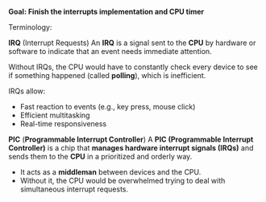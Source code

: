 **Goal: Finish the interrupts implementation and CPU timer**

Terminology:

**IRQ** (Interrupt Requests)
An **IRQ** is a signal sent to the **CPU** by hardware or software to indicate that an event needs immediate attention.

Without IRQs, the CPU would have to constantly check every device to see if something happened (called **polling**), which is inefficient.

IRQs allow:
- Fast reaction to events (e.g., key press, mouse click)
- Efficient multitasking
- Real-time responsiveness


**PIC** (**Programmable Interrupt Controller**)
A **PIC (Programmable Interrupt Controller)** is a chip that **manages hardware interrupt signals (IRQs)** and sends them to the **CPU** in a prioritized and orderly way.

- It acts as a **middleman** between devices and the CPU.
- Without it, the CPU would be overwhelmed trying to deal with simultaneous interrupt requests.
